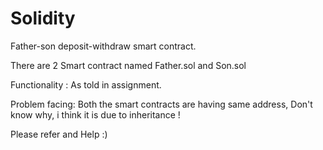 # Solidity
Father-son deposit-withdraw smart contract.

There are 2 Smart contract named Father.sol and Son.sol

Functionality : As told in assignment.

Problem facing: Both the smart contracts are having same address, Don't know why, i think it is due to inheritance !

Please refer and Help :)

